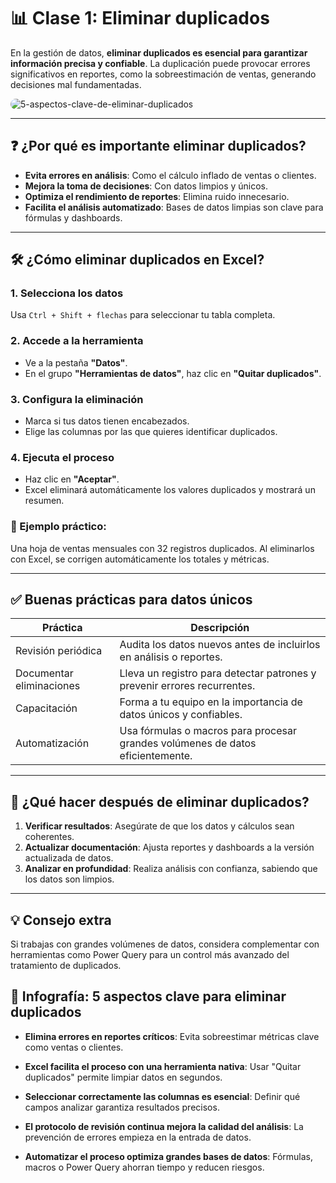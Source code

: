 # 📊 Clase 1: Eliminar duplicados

En la gestión de datos, **eliminar duplicados es esencial para garantizar información precisa y confiable**. La duplicación puede provocar errores significativos en reportes, como la sobreestimación de ventas, generando decisiones mal fundamentadas.

<img src="https://i.ibb.co/SDB6G12m/infografia-eliminar-duplicados.png" alt="5-aspectos-clave-de-eliminar-duplicados" style="border-radius: 18px;"/>

---

## ❓ ¿Por qué es importante eliminar duplicados?

- **Evita errores en análisis**: Como el cálculo inflado de ventas o clientes.
- **Mejora la toma de decisiones**: Con datos limpios y únicos.
- **Optimiza el rendimiento de reportes**: Elimina ruido innecesario.
- **Facilita el análisis automatizado**: Bases de datos limpias son clave para fórmulas y dashboards.

---

## 🛠️ ¿Cómo eliminar duplicados en Excel?

### 1. Selecciona los datos

Usa `Ctrl + Shift + flechas` para seleccionar tu tabla completa.

### 2. Accede a la herramienta

- Ve a la pestaña **"Datos"**.
- En el grupo **"Herramientas de datos"**, haz clic en **"Quitar duplicados"**.

### 3. Configura la eliminación

- Marca si tus datos tienen encabezados.
- Elige las columnas por las que quieres identificar duplicados.

### 4. Ejecuta el proceso

- Haz clic en **"Aceptar"**.
- Excel eliminará automáticamente los valores duplicados y mostrará un resumen.

### 🧪 Ejemplo práctico:

Una hoja de ventas mensuales con 32 registros duplicados. Al eliminarlos con Excel, se corrigen automáticamente los totales y métricas.

---

## ✅ Buenas prácticas para datos únicos

| Práctica                 | Descripción                                                                    |
| ------------------------ | ------------------------------------------------------------------------------ |
| Revisión periódica       | Audita los datos nuevos antes de incluirlos en análisis o reportes.            |
| Documentar eliminaciones | Lleva un registro para detectar patrones y prevenir errores recurrentes.       |
| Capacitación             | Forma a tu equipo en la importancia de datos únicos y confiables.              |
| Automatización           | Usa fórmulas o macros para procesar grandes volúmenes de datos eficientemente. |

---

## 🔁 ¿Qué hacer después de eliminar duplicados?

1. **Verificar resultados**: Asegúrate de que los datos y cálculos sean coherentes.
2. **Actualizar documentación**: Ajusta reportes y dashboards a la versión actualizada de datos.
3. **Analizar en profundidad**: Realiza análisis con confianza, sabiendo que los datos son limpios.

---

## 💡 Consejo extra

Si trabajas con grandes volúmenes de datos, considera complementar con herramientas como Power Query para un control más avanzado del tratamiento de duplicados.

## 📌 Infografía: 5 aspectos clave para eliminar duplicados

- **Elimina errores en reportes críticos**: Evita sobreestimar métricas clave como ventas o clientes.

- **Excel facilita el proceso con una herramienta nativa**: Usar "Quitar duplicados" permite limpiar datos en segundos.

- **Seleccionar correctamente las columnas es esencial**: Definir qué campos analizar garantiza resultados precisos.

- **El protocolo de revisión continua mejora la calidad del análisis**: La prevención de errores empieza en la entrada de datos.

- **Automatizar el proceso optimiza grandes bases de datos**: Fórmulas, macros o Power Query ahorran tiempo y reducen riesgos.

